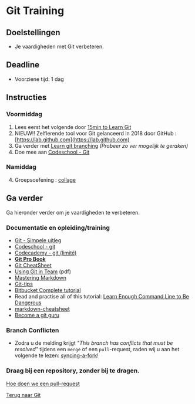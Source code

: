 # Git Training

## Doelstellingen

- Je vaardigheden met Git verbeteren.

## Deadline

- Voorziene tijd: 1 dag


## Instructies

### Voormiddag
1. Lees eerst het volgende door [15min to Learn Git](https://try.github.io)
2. NIEUW!! Zelflerende tool voor Git gelanceerd in 2018 door GitHub : [https://lab.github.com](https://lab.github.com)
2. Ga verder met [Learn git branching](http://learngitbranching.js.org) _(Probeer zo ver mogelijk te geraken)_
3. Doe mee aan [Codeschool - Git ](https://www.codeschool.com/learn/git)

### Namiddag
4. Groepsoefening : [collage]()


## Ga verder
Ga hieronder verder om je vaardigheden te verbeteren. 

### Documentatie en opleiding/training
* [Git - Simpele uitleg](http://rogerdudler.github.io/git-guide/index.nl.html)
* [Codeschool - git ](https://www.codeschool.com/learn/git)
* [Codecademy - git (limité) ](https://www.codecademy.com/courses/learn-git/lessons/git-workflow/exercises/hello-git)
* **[Git Pro Book](http://git-scm.com/book/en/v2)**
* [Git CheatSheet](https://services.github.com/on-demand/downloads/github-git-cheat-sheet.pdf)
* [Using Git in Team](01-GIT/documentation/git_2.pdf) (pdf)
* [Mastering Markdown](https://guides.github.com/features/mastering-markdown/)
* [Git-tips](https://github.com/git-tips/tips)
* [Bitbucket Complete tutorial](https://www.atlassian.com/git/tutorials/learn-git-with-bitbucket-cloud)
* Read and practise all of this tutorial: [Learn Enough Command Line to Be Dangerous](http://www.learnenough.com/command-line/)
* [markdown-cheatsheet](https://guides.github.com/pdfs/markdown-cheatsheet-online.pdf)
* [Become a git guru](https://fr.atlassian.com/git/tutorials)

### Branch Conflicten

* Zodra u de melding krijgt _"This branch has conflicts that must be resolved"_ tijdens een `merge` of een `pull`-request, 
raden wij u aan het volgende te lezen: [syncing-a-fork](https://help.github.com/articles/syncing-a-fork/)!

### Draag bij een repository, zonder bij te dragen.

[Hoe doen we een pull-request](https://services.github.com/on-demand/intro-to-github/create-pull-request)

[Terug naar Git](/01-De-weide/git/)
